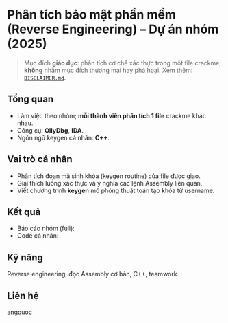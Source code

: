 # Phân tích bảo mật phần mềm (Reverse Engineering) – Dự án nhóm (2025)

> Mục đích **giáo dục**: phân tích cơ chế xác thực trong một file crackme; **không** nhằm mục đích thương mại hay phá hoại.
> Xem thêm: [`DISCLAIMER.md`](DISCLAIMER.md).

## Tổng quan
- Làm việc theo nhóm; **mỗi thành viên phân tích 1 file** crackme khác nhau.
- Công cụ: **OllyDbg**, **IDA**.
- Ngôn ngữ keygen cá nhân: **C++**.

## Vai trò cá nhân
- Phân tích đoạn mã sinh khóa (keygen routine) của file được giao.
- Giải thích luồng xác thực và ý nghĩa các lệnh Assembly liên quan.
- Viết chương trình **keygen** mô phỏng thuật toán tạo khóa từ username.

## Kết quả
- Báo cáo nhóm (full): 
- Code cá nhân:

## Kỹ năng
Reverse engineering, đọc Assembly cơ bản, C++, teamwork.

## Liên hệ
[angquoc](https://github.com/angquoc)
